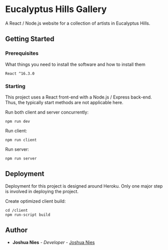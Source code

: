# Eucalyptus Hills Gallery

A React / Node.js website for a collection of artists in Eucalyptus Hills.

## Getting Started

### Prerequisites

What things you need to install the software and how to install them

```
React ^16.3.0
```

### Starting

This project uses a React front-end with a Node.js / Express back-end.  Thus,
the typically start methods are not applicable here.

Run both client and server concurrently:
```
npm run dev
```

Run client:
```
npm run client
```

Run server:
```
npm run server
```

## Deployment

Deployment for this project is designed around Heroku.  Only one major step is
involved in deploying the project.

Create optimized client build:
```
cd /client
npm run-script build
```

## Author

* **Joshua Nies** - *Developer* - [Joshua Nies](https://www.linkedin.com/in/joshua-nies-1a7b2711b/)
